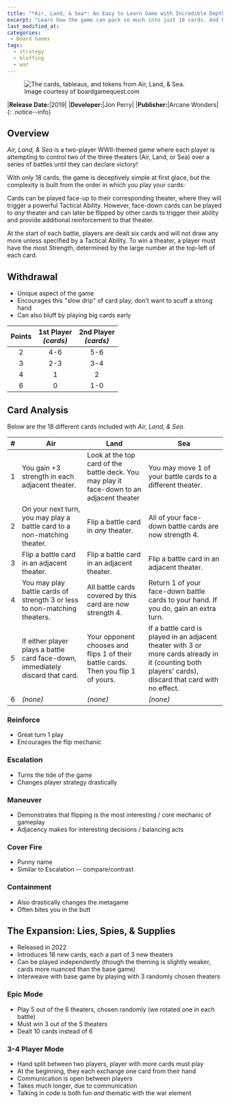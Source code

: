 ```yaml
---
title: "*Air, Land, & Sea*: An Easy to Learn Game with Incredible Depth"
excerpt: "Learn how the game can pack so much into just 18 cards. And how the expansion builds on the formula with only double the deck size."
last_modified_at:
categories:
 - Board Games
tags:
  - strategy
  - bluffing
  - war
---
```


<figure class="align-center">
  <img
    src="{{ site.url }}{{ site.baseurl }}/assets/img/air-land-and-sea-header.jpg"
    alt="The cards, tableaus, and tokens from Air, Land, & Sea.">
  <figcaption>
    Image courtesy of boardgamequest.com
  </figcaption>
</figure>

|**Release Date:**|2019|
|**Developer:**|Jon Perry|
|**Publisher:**|Arcane Wonders|
{: .notice--info}

## Overview
*Air, Land, & Sea* is a two-player WWII-themed game where each player is
attempting to control two of the three theaters (Air, Land, or Sea) over a
series of battles until they can declare victory!

With only 18 cards, the game is deceptively simple at first glace, but the
complexity is built from the order in which you play your cards:

Cards can be played face-up to their corresponding theater, where they will
trigger a powerful Tactical Ability. However, face-down cards can be played
to *any* theater and can later be flipped by other cards to trigger their
ability and provide additional reinforcement to that theater.

At the start of each battle, players are dealt six cards and will not draw any
more unless specified by a Tactical Ability. To win a theater, a player must
have the most Strength, determined by the large number at the top-left of each
card.

## Withdrawal
- Unique aspect of the game
- Encourages this "slow drip" of card play; don't want to scuff a strong hand
- Can also bluff by playing big cards early

|Points|1st Player<br>*(cards)*|2nd Player<br>*(cards)*|
|:---:|:---:|:---:|
|2|4-6|5-6|
|3|2-3|3-4|
|4|1|2|
|6|0|1-0|

## Card Analysis
Below are the 18 different cards included with *Air, Land, & Sea*.

|#|**Air**|**Land**|**Sea**|
|---|---|---|---|
|1|You gain +3 strength in each adjacent theater.|Look at the top card of the battle deck. You may play it face-down to an adjacent theater|You may move 1 of your battle cards to a different theater.|
|2|On your next turn, you may play a battle card to a non-matching theater.|Flip a battle card in *any* theater.|All of your face-down battle cards are now strength 4.|
|3|Flip a battle card in an adjacent theater.|Flip a battle card in an adjacent theater.|Flip a battle card in an adjacent theater.|
|4|You may play battle cards of strength 3 or less to non-matching theaters.|All battle cards covered by this card are now strength 4.|Return 1 of your face-down battle cards to your hand. If you do, gain an extra turn.|
|5|If either player plays a battle card face-down, immediately discard that card.|Your opponent chooses and flips 1 of their battle cards. Then you flip 1 of yours.|If a battle card is played in an adjacent theater with 3 or more cards already in it (counting both players' cards), discard that card with no effect.|
|6|*(none)*|*(none)*|*(none)*|

### Reinforce
- Great turn 1 play
- Encourages the flip mechanic

### Escalation
- Turns the tide of the game
- Changes player strategy drastically

### Maneuver
- Demonstrates that flipping is the most interesting / core mechanic of gameplay
- Adjacency makes for interesting decisions / balancing acts

### Cover Fire
- Punny name
- Similar to Escalation -- compare/contrast

### Containment
- Also drastically changes the metagame
- Often bites you in the butt

## The Expansion: Lies, Spies, & Supplies
- Released in 2022
- Introduces 18 new cards, each a part of 3 new theaters
- Can be played independently (though the theming is slightly weaker, cards more
    nuanced than the base game)
- Interweave with base game by playing with 3 randomly chosen theaters

### Epic Mode
- Play 5 out of the 6 theaters, chosen randomly (we rotated one in each battle)
- Must win 3 out of the 5 theaters
- Dealt 10 cards instead of 6

### 3-4 Player Mode
- Hand split between two players, player with more cards must play
- At the beginning, they each exchange one card from their hand
- Communication is open between players
- Takes much longer, due to communication
- Talking in code is both fun *and* thematic with the war element
